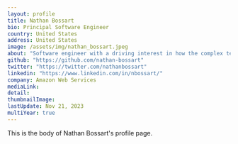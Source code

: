 ```yaml
---
layout: profile
title: Nathan Bossart
bio: Principal Software Engineer
country: United States
address: United States
image: /assets/img/nathan_bossart.jpeg
about: "Software engineer with a driving interest in how the complex technological environment I have been raised in can be expanded and simplified in order to provide standardized, efficient means of connecting with the real world. Particularly attracted to new platforms for broadening accessibility to useful computing resources."
github: "https://github.com/nathan-bossart"
twitter: "https://twitter.com/nathanbossart"
linkedin: "https://www.linkedin.com/in/nbossart/"
company: Amazon Web Services 
mediaLink:
detail: 
thumbnailImage:
lastUpdate: Nov 21, 2023
multiYear: true
---
```


This is the body of Nathan Bossart's profile page.
